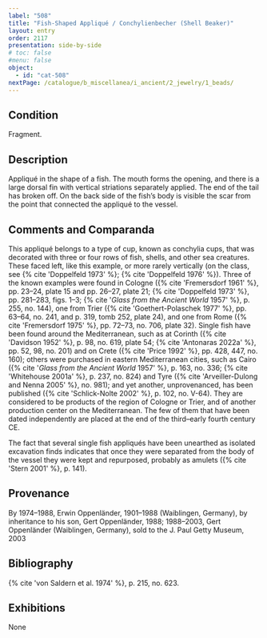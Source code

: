 ```yaml
---
label: "508"
title: "Fish-Shaped Appliqué / Conchylienbecher (Shell Beaker)"
layout: entry
order: 2117
presentation: side-by-side
# toc: false
#menu: false 
object:
  - id: "cat-508"
nextPage: /catalogue/b_miscellanea/i_ancient/2_jewelry/1_beads/
---
```


## Condition

Fragment.

## Description

Appliqué in the shape of a fish. The mouth forms the opening, and there is a large dorsal fin with vertical striations separately applied. The end of the tail has broken off. On the back side of the fish’s body is visible the scar from the point that connected the appliqué to the vessel.

## Comments and Comparanda

This appliqué belongs to a type of cup, known as conchylia cups, that was decorated with three or four rows of fish, shells, and other sea creatures. These faced left, like this example, or more rarely vertically (on the class, see {% cite 'Doppelfeld 1973' %}; {% cite 'Doppelfeld 1976' %}). Three of the known examples were found in Cologne ({% cite 'Fremersdorf 1961' %}, pp. 23–24, plate 15 and pp. 26–27, plate 21; {% cite 'Doppelfeld 1973' %}, pp. 281–283, figs. 1–3; {% cite '*Glass from the Ancient World* 1957' %}, p. 255, no. 144), one from Trier ({% cite 'Goethert-Polaschek 1977' %}, pp. 63–64, no. 241, and p. 319, tomb 252, plate 24), and one from Rome ({% cite 'Fremersdorf 1975' %}, pp. 72–73, no. 706, plate 32). Single fish have been found around the Mediterranean, such as at Corinth ({% cite 'Davidson 1952' %}, p. 98, no. 619, plate 54; {% cite 'Antonaras 2022a' %}, pp. 52, 98, no. 201) and on Crete ({% cite 'Price 1992' %}, pp. 428, 447, no. 160); others were purchased in eastern Mediterranean cities, such as Cairo ({% cite '*Glass from the Ancient World* 1957' %}, p. 163, no. 336; {% cite 'Whitehouse 2001a' %}, p. 237, no. 824) and Tyre ({% cite 'Arveiller-Dulong and Nenna 2005' %}, no. 981); and yet another, unprovenanced, has been published ({% cite 'Schlick-Nolte 2002' %}, p. 102, no. V-64). They are considered to be products of the region of Cologne or Trier, and of another production center on the Mediterranean. The few of them that have been dated independently are placed at the end of the third–early fourth century CE.

The fact that several single fish appliqués have been unearthed as isolated excavation finds indicates that once they were separated from the body of the vessel they were kept and repurposed, probably as amulets ({% cite 'Stern 2001' %}, p. 141).

## Provenance

By 1974–1988, Erwin Oppenländer, 1901–1988 (Waiblingen, Germany), by inheritance to his son, Gert Oppenländer, 1988; 1988–2003, Gert Oppenländer (Waiblingen, Germany), sold to the J. Paul Getty Museum, 2003

## Bibliography

{% cite 'von Saldern et al. 1974' %}, p. 215, no. 623.

## Exhibitions

None